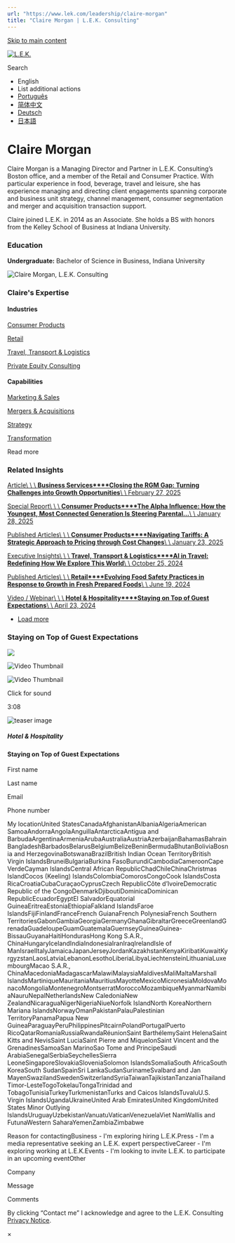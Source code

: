 ```yaml
---
url: "https://www.lek.com/leadership/claire-morgan"
title: "Claire Morgan | L.E.K. Consulting"
---
```


[Skip to main content](https://www.lek.com/leadership/claire-morgan#main-content)

[![L.E.K.](https://www.lek.com/themes/lek/images/new-logo.svg)](https://www.lek.com/ "L.E.K.")

Search

- English
- List additional actions
- [Português](https://www.lek.com/pt-br/lek-brazil)
- [简体中文](https://www.lek.com/zh-hant/lek-china)
- [Deutsch](https://www.lek.com/de/lek-germany)
- [日本語](https://www.lek.com/ja/lek-japan)

# Claire Morgan

Claire Morgan is a Managing Director and Partner in L.E.K. Consulting’s Boston office, and a member of the Retail and Consumer Practice. With particular experience in food, beverage, travel and leisure, she has experience managing and directing client engagements spanning corporate and business unit strategy, channel management, consumer segmentation and merger and acquisition transaction support.

Claire joined L.E.K. in 2014 as an Associate. She holds a BS with honors from the Kelley School of Business at Indiana University.

### Education

**Undergraduate:** Bachelor of Science in Business, Indiana University

![Claire Morgan, L.E.K. Consulting](https://www.lek.com/sites/default/files/profile-images/claire-morgan_web-v2.jpg)

### Claire's Expertise

#### Industries

[Consumer Products](https://www.lek.com/industries/consumer-products)

[Retail](https://www.lek.com/industries/retail)

[Travel, Transport & Logistics](https://www.lek.com/industries/travel-transport-logistics)

[Private Equity Consulting](https://www.lek.com/industries/private-equity-pe)

#### Capabilities

[Marketing & Sales](https://www.lek.com/capabilities/marketing-and-sales)

[Mergers & Acquisitions](https://www.lek.com/capabilities/mergers-acquisitions)

[Strategy](https://www.lek.com/capabilities/strategy)

[Transformation](https://www.lek.com/capabilities/organizational-strategy/transformation)

Read more

### Related Insights

[Article\\
\\
\\
**Business Services****Closing the RGM Gap: Turning Challenges into Growth Opportunities**\\
\\
February 27, 2025](https://www.lek.com/insights/op/us/ar/closing-rgm-gap-turning-challenges-growth-opportunities)

[Special Report\\
\\
\\
**Consumer Products****The Alpha Influence: How the Youngest, Most Connected Generation Is Steering Parental…**\\
\\
January 28, 2025](https://www.lek.com/insights/con/us/sr/alpha-influence-how-youngest-most-connected-generation-steering-parental)

[Published Articles\\
\\
\\
**Consumer Products****Navigating Tariffs: A Strategic Approach to Pricing through Cost Changes**\\
\\
January 23, 2025](https://www.linkedin.com/pulse/navigating-tariffs-strategic-approach-pricing-through-rob-haslehurst-hvxee/?trackingId=nH2EIe8jKcefK029s2wYPA%3D%3D)

[Executive Insights\\
\\
\\
**Travel, Transport & Logistics****AI in Travel: Redefining How We Explore This World**\\
\\
October 25, 2024](https://www.lek.com/insights/tt/us/ei/ai-travel-redefining-how-we-explore-world)

[Published Articles\\
\\
\\
**Retail****Evolving Food Safety Practices in Response to Growth in Fresh Prepared Foods**\\
\\
June 19, 2024](https://www.food-safety.com/articles/9551-evolving-food-safety-practices-in-response-to-growth-in-fresh-prepared-foods)

[Video / Webinar\\
\\
\\
**Hotel & Hospitality****Staying on Top of Guest Expectations**\\
\\
April 23, 2024](https://www.lek.com/insights/tt/us/vd/staying-top-guest-expectations)

- [Load more](https://www.lek.com/leadership/claire-morgan?page=1 "Load more items")

### Staying on Top of Guest Expectations

![](https://fast.wistia.com/embed/medias/82p2vw3k07/swatch)

![Video Thumbnail](https://fast.wistia.com/embed/medias/82p2vw3k07/swatch)

![Video Thumbnail](https://embed-ssl.wistia.com/deliveries/81b7d43bfd0e59898359f6e512c35d14.webp?image_crop_resized=640x360)

Click for sound

3:08

![teaser image](https://www.lek.com/sites/default/files/teaser-images/guest-expectations-teaser.jpg)

##### Hotel & Hospitality

#### Staying on Top of Guest Expectations

First name

Last name

Email

Phone number

My locationUnited StatesCanadaAfghanistanAlbaniaAlgeriaAmerican SamoaAndorraAngolaAnguillaAntarcticaAntigua and BarbudaArgentinaArmeniaArubaAustraliaAustriaAzerbaijanBahamasBahrainBangladeshBarbadosBelarusBelgiumBelizeBeninBermudaBhutanBoliviaBosnia and HerzegovinaBotswanaBrazilBritish Indian Ocean TerritoryBritish Virgin IslandsBruneiBulgariaBurkina FasoBurundiCambodiaCameroonCape VerdeCayman IslandsCentral African RepublicChadChileChinaChristmas IslandCocos (Keeling) IslandsColombiaComorosCongoCook IslandsCosta RicaCroatiaCubaCuraçaoCyprusCzech RepublicCôte d’IvoireDemocratic Republic of the CongoDenmarkDjiboutiDominicaDominican RepublicEcuadorEgyptEl SalvadorEquatorial GuineaEritreaEstoniaEthiopiaFalkland IslandsFaroe IslandsFijiFinlandFranceFrench GuianaFrench PolynesiaFrench Southern TerritoriesGabonGambiaGeorgiaGermanyGhanaGibraltarGreeceGreenlandGrenadaGuadeloupeGuamGuatemalaGuernseyGuineaGuinea-BissauGuyanaHaitiHondurasHong Kong S.A.R., ChinaHungaryIcelandIndiaIndonesiaIranIraqIrelandIsle of ManIsraelItalyJamaicaJapanJerseyJordanKazakhstanKenyaKiribatiKuwaitKyrgyzstanLaosLatviaLebanonLesothoLiberiaLibyaLiechtensteinLithuaniaLuxembourgMacao S.A.R., ChinaMacedoniaMadagascarMalawiMalaysiaMaldivesMaliMaltaMarshall IslandsMartiniqueMauritaniaMauritiusMayotteMexicoMicronesiaMoldovaMonacoMongoliaMontenegroMontserratMoroccoMozambiqueMyanmarNamibiaNauruNepalNetherlandsNew CaledoniaNew ZealandNicaraguaNigerNigeriaNiueNorfolk IslandNorth KoreaNorthern Mariana IslandsNorwayOmanPakistanPalauPalestinian TerritoryPanamaPapua New GuineaParaguayPeruPhilippinesPitcairnPolandPortugalPuerto RicoQatarRomaniaRussiaRwandaRéunionSaint BarthélemySaint HelenaSaint Kitts and NevisSaint LuciaSaint Pierre and MiquelonSaint Vincent and the GrenadinesSamoaSan MarinoSao Tome and PrincipeSaudi ArabiaSenegalSerbiaSeychellesSierra LeoneSingaporeSlovakiaSloveniaSolomon IslandsSomaliaSouth AfricaSouth KoreaSouth SudanSpainSri LankaSudanSurinameSvalbard and Jan MayenSwazilandSwedenSwitzerlandSyriaTaiwanTajikistanTanzaniaThailandTimor-LesteTogoTokelauTongaTrinidad and TobagoTunisiaTurkeyTurkmenistanTurks and Caicos IslandsTuvaluU.S. Virgin IslandsUgandaUkraineUnited Arab EmiratesUnited KingdomUnited States Minor Outlying IslandsUruguayUzbekistanVanuatuVaticanVenezuelaViet NamWallis and FutunaWestern SaharaYemenZambiaZimbabwe

Reason for contactingBusiness - I'm exploring hiring L.E.K.Press - I'm a media representative seeking an L.E.K. expert perspectiveCareer - I'm exploring working at L.E.K.Events - I'm looking to invite L.E.K. to participate in an upcoming eventOther

Company

Message

Comments

By clicking “Contact me” I acknowledge and agree to the L.E.K. Consulting [Privacy Notice](https://www.lek.com/lek-consulting-privacy-policy).

×